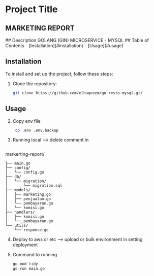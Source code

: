 


  
# Project Title
<h2>MARKETING REPORT</h2>
## Description
GOLANG (GIN) MICROSERVICE - MYSQL
## Table of Contents
- [Installation](#installation)
- [Usage](#usage)


## Installation
To install and set up the project, follow these steps:

1. Clone the repository:
   ```sh
   git clone https://github.com/elhaqeeem/go-resto-mysql.git

## Usage

2. Copy env file 
   ```sh
    cp .env .env.backup

3. Running local --> delete comment in 
   ```sh
  markerting-report/
   
    ├── main.go
    ├── config/
    │   └── config.go
    ├── db/
    │   └── migration/
    │       └── migration.sql
    ├── models/
    │   ├── marketing.go
    │   ├── penjualan.go
    │   └── pembayaran.go
    │   └── komisi.go
    ├── handlers/
    │   ├── komisi.go
    │   └── pembayaran.go
    └── utils/
        └── response.go


4. Deploy to aws or etc --> upload or bulk environment in setting deployment

5. Command to running 
   ```sh
   go mod tidy
   go run main.go




